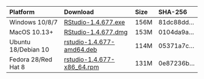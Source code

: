
| Platform            | Download                                                                                                                                                              | Size | SHA-256                                                                                                              |
| :------------------ | :-------------------------------------------------------------------------------------------------------------------------------------------------------------------- | :--- | :------------------------------------------------------------------------------------------------------------------- |
| Windows 10/8/7      | <a href="https://s3.amazonaws.com/rstudio-ide-build/desktop/windows/RStudio-1.4.677.exe"><i class="fa fa-download"></i> RStudio-1.4.677.exe</a>                       | 156M | <span class="sha256" data-sha256="81dc88dd754330974c9dc1f21dfc50a849078668add649a797222c810112dde9">81dc88dd…</span> |
| MacOS 10.13+        | <a href="https://s3.amazonaws.com/rstudio-ide-build/desktop/macos/RStudio-1.4.677.dmg"><i class="fa fa-download"></i> RStudio-1.4.677.dmg</a>                         | 153M | <span class="sha256" data-sha256="0104da9a7e7ff44c0158c2325405341d8711206d8b4df092a6deca7b847c6d23">0104da9a…</span> |
| Ubuntu 18/Debian 10 | <a href="https://s3.amazonaws.com/rstudio-ide-build/desktop/bionic/amd64/rstudio-1.4.677-amd64.deb"><i class="fa fa-download"></i> rstudio-1.4.677-amd64.deb</a>      | 114M | <span class="sha256" data-sha256="05371a7c3f3dbebdfd3cfe4d7ab75d1e60f568347e9cf61a3d4060b07f608fda">05371a7c…</span> |
| Fedora 28/Red Hat 8 | <a href="https://s3.amazonaws.com/rstudio-ide-build/desktop/centos8/x86_64/rstudio-1.4.677-x86_64.rpm"><i class="fa fa-download"></i> rstudio-1.4.677-x86\_64.rpm</a> | 131M | <span class="sha256" data-sha256="0e87236bd983ebcac106e88eb7098e85911143b1b482f785c3dffa264cf8e326">0e87236b…</span> |
